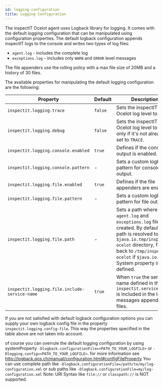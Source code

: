 ```yaml
---
id: logging-configuration
title: Logging Configuration
---
```


The inspectIT Ocelot agent uses Logback library for logging.
It comes with the default logging configuration that can be manipulated using configuration properties.
The default logback configuration appends inspectIT logs to the console and writes two types of log files:

* `agent.log` - includes the complete log
* `exceptions.log` - includes only `WARN` and `ERROR` level messages

The file appenders use the rolling policy with a max file size of 20MB and a history of 30 files.

The available properties for manipulating the default logging configuration are the following:

|Property |Default| Description|
|---|---|---|
|`inspectit.logging.trace`|`false`|Sets the inspectIT Ocelot log level to `TRACE`.|
|`inspectit.logging.debug`|`false`|Sets the inspectIT Ocelot log level to `DEBUG` only if it's not already set to `TRACE`.|
|`inspectit.logging.console.enabled`|`true`|Defines if the console output is enabled.|
|`inspectit.logging.console.pattern`|-|Sets a custom logback pattern for console output.|
|`inspectit.logging.file.enabled`|`true`|Defines if the file appenders are enabled.|
|`inspectit.logging.file.pattern`|-|Sets a custom logback pattern for file output.|
|`inspectit.logging.file.path`|-|Sets a path where `agent.log` and `exceptions.log` files are created. By default, the path is resolved to `$java.io.tmp/inspectit-ocelot` directory, falling back to `/tmp/inspectit-ocelot` if `$java.io.tmp` System property is not defined.|
|`inspectit.logging.file.include-service-name`|`true`|When `true` the service name defined in the `inspectit.service-name` is included in the log messages appended to files.|

If you are not satisfied with default logback configuration options you can supply your own logback config file in the property `inspectit.logging.config-file`.
This way the properties specified in the table above are not taken into account.

of course you can overrule the default logging configuration by using systemProperty `-Dlogback.configurationFile=<PATH_TO_YOUR_LOGFILE>` or `-Dlogging.config=<PATH_TO_YOUR_LOGFILE>`. for more information see http://logback.qos.ch/manual/configuration.html#configFileProperty
You can use complete path like `-Dlogback.configurationFile=/path/to/my/log-configuration.xml` or sub paths like `-Dlogback.configurationFile=my/log-configuration.xml`
Note: URI Syntax like `file://` or `classpath://` is NOT supported.  
